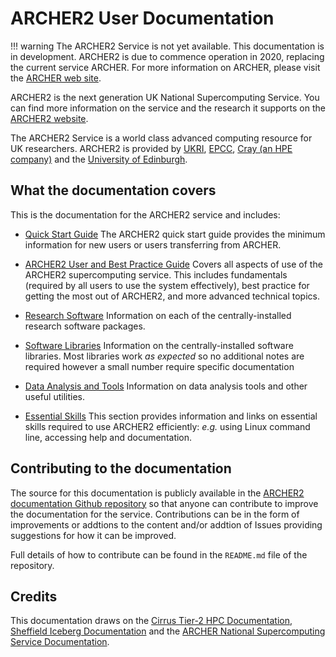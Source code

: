 # ARCHER2 User Documentation

!!! warning
    The ARCHER2 Service is not yet available. This documentation is in
    development. ARCHER2 is due to commence operation in 2020, replacing the
    current service ARCHER. For more information on ARCHER, please visit the
    [ARCHER web site](http://www.archer.ac.uk).


ARCHER2 is the next generation UK National Supercomputing Service. You
can find more information on the service and the research it supports on
the [ARCHER2 website](https://www.archer2.ac.uk).

The ARCHER2 Service is a world class advanced computing resource for UK
researchers. ARCHER2 is provided by [UKRI](https://www.ukri.org/),
[EPCC](https://www.epcc.ed.ac.uk/), [Cray (an HPE
company)](https://www.cray.com/) and the [University of
Edinburgh](https://www.ed.ac.uk/).

## What the documentation covers

This is the documentation for the ARCHER2 service and includes:

  - [Quick Start Guide](quick-start/index.md)
    The ARCHER2 quick start guide provides the minimum information for
    new users or users transferring from ARCHER.

  - [ARCHER2 User and Best Practice Guide](user-guide/index.md)
    Covers all aspects of use of the ARCHER2 supercomputing service.
    This includes fundamentals (required by all users to use the system
    effectively), best practice for getting the most out of ARCHER2, and
    more advanced technical topics.

  - [Research Software](research-software/index.md)
    Information on each of the centrally-installed research software
    packages.

  - [Software Libraries](software-libraries/index.md)
    Information on the centrally-installed software libraries. Most
    libraries work *as expected* so no additional notes are required
    however a small number require specific documentation

  - [Data Analysis and Tools](data-tools/index.md)
    Information on data analysis tools and other useful utilities.

  - [Essential Skills](essentials/index.md)
    This section provides information and links on essential skills
    required to use ARCHER2 efficiently: *e.g.* using Linux command
    line, accessing help and documentation.

## Contributing to the documentation

The source for this documentation is publicly available in the [ARCHER2
documentation Github
repository](https://github.com/ARCHER2-HPC/archer2-docs) so that anyone
can contribute to improve the documentation for the service.
Contributions can be in the form of improvements or addtions to the
content and/or addtion of Issues providing suggestions for how it can be
improved.

Full details of how to contribute can be found in the `README.md` file of
the repository.

## Credits

This documentation draws on the [Cirrus Tier-2 HPC
Documentation](https://cirrus.readthedocs.io), [Sheffield Iceberg
Documentation](https://docs.hpc.shef.ac.uk/) and the [ARCHER National
Supercomputing Service
Documentation](http://www.archer.ac.uk/documentation/).


